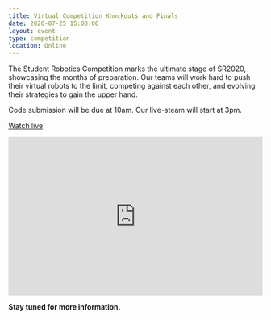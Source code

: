 ```yaml
---
title: Virtual Competition Knockouts and Finals
date: 2020-07-25 15:00:00
layout: event
type: competition
location: Online
---
```


The Student Robotics Competition marks the ultimate stage of SR2020, showcasing the months of preparation. Our teams will work hard to push their virtual robots to the limit, competing against each other, and evolving their strategies to gain the upper hand.

Code submission will be due at 10am. Our live-steam will start at 3pm.

[Watch live](https://youtu.be/xBPVqsb_Ydk)

<iframe width="100%" height="315" src="https://www.youtube.com/embed/xBPVqsb_Ydk" frameborder="0" allow="accelerometer; autoplay; encrypted-media; gyroscope; picture-in-picture" allowfullscreen></iframe>

**Stay tuned for more information.**
